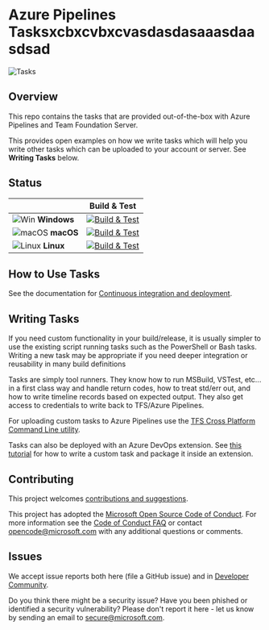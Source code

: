 # Azure Pipelines Tasksxcbxcvbxcvasdasdasaaasdaasdsad
![Tasks](/taskbanner.png "Tasks")

## Overview
This repo contains the tasks that are provided out-of-the-box with Azure Pipelines and Team Foundation Server.

This provides open examples on how we write tasks which will help you write other tasks which can be uploaded to your account or server.  See **Writing Tasks** below.

## Status
|   | Build & Test |
|---|:-----:|
|![Win](docs/res/win_med.png) **Windows**|[![Build & Test][win-build-badge]][win-build]| 
|![macOS](docs/res/apple_med.png) **macOS**|[![Build & Test][macOS-build-badge]][macOS-build]| 
|![Linux](docs/res/linux_med.png) **Linux**|[![Build & Test][linux-build-badge]][linux-build]|

[win-build-badge]: https://dev.azure.com/mseng/PipelineTools/_apis/build/status/azure-pipelines-tasks.ci-windows
[win-build]: https://dev.azure.com/mseng/PipelineTools/_build/latest?definitionId=7634

[macOS-build-badge]: https://dev.azure.com/mseng/PipelineTools/_apis/build/status/azure-pipelines-tasks.ci-macos
[macOS-build]: https://dev.azure.com/mseng/PipelineTools/_build/latest?definitionId=7635

[linux-build-badge]: https://dev.azure.com/mseng/PipelineTools/_apis/build/status/azure-pipelines-tasks.ci-linux
[linux-build]: https://dev.azure.com/mseng/PipelineTools/_build/latest?definitionId=7636

## How to Use Tasks

See the documentation for [Continuous integration and deployment](https://aka.ms/tfbuild).

## Writing Tasks

If you need custom functionality in your build/release, it is usually simpler to use the existing script running tasks such as the PowerShell or Bash tasks.  Writing a new task may be appropriate if you need deeper integration or reusability in many build definitions

Tasks are simply tool runners.  They know how to run MSBuild, VSTest, etc... in a first class way and handle return codes, how to treat std/err out, and how to write timeline records based on expected output.  They also get access to credentials to write back to TFS/Azure Pipelines. 

For uploading custom tasks to Azure Pipelines use the [TFS Cross Platform Command Line utility](https://github.com/Microsoft/tfs-cli).

Tasks can also be deployed with an Azure DevOps extension. See [this tutorial](https://docs.microsoft.com/en-us/vsts/extend/develop/add-build-task) for how to write a custom task and package it inside an extension.

## Contributing

This project welcomes [contributions and suggestions](docs/contribute.md).

This project has adopted the [Microsoft Open Source Code of Conduct](https://opensource.microsoft.com/codeofconduct/).
For more information see the [Code of Conduct FAQ](https://opensource.microsoft.com/codeofconduct/faq/) or
contact [opencode@microsoft.com](mailto:opencode@microsoft.com) with any additional questions or comments.

## Issues

We accept issue reports both here (file a GitHub issue) and in [Developer Community](https://developercommunity.visualstudio.com/spaces/21/index.html).

Do you think there might be a security issue? Have you been phished or identified a security vulnerability? Please don't report it here - let us know by sending an email to secure@microsoft.com.
